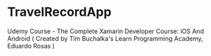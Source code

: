 # TravelRecordApp
Udemy Course - The Complete Xamarin Developer Course: iOS And Android ( Created by Tim Buchalka's Learn Programming Academy, Eduardo Rosas )
